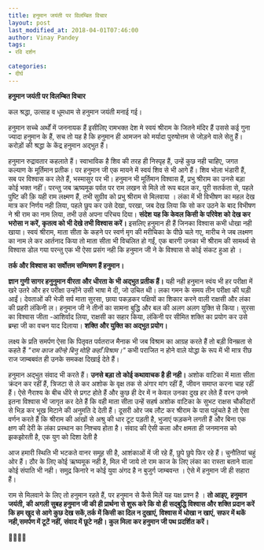 ```yaml
---
title: हनुमान जयंती पर विलम्बित विचार
layout: post
last_modified_at: 2018-04-01T07:46:00
author: Vinay Pandey
tags:
- रवि दर्शन

categories:
- दीर्घ
---
```

**हनुमान जयंती पर विलम्बित विचार**

कल श्रद्धा, उत्साह व धूमधाम से हनुमान जयंती मनाई गई।

 हनुमान सच्चे अर्थों में जननायक हैं इसीलिए रामभक्त देश मे स्वयं श्रीराम के जितने मंदिर हैं उससे कई गुना ज्यादा हनुमान के हैं, सच तो यह है कि हनुमान ही आमजन को मर्यादा पुरुषोत्तम से जोड़ने वाले सेतु हैं। करोड़ों की श्रद्धा के केंद्र हनुमान अद्भुत हैं। 

हनुमान रुद्रावतार कहलाते हैं। स्वाभाविक है शिव की तरह ही निस्पृह हैं, उन्हें कुछ नही चाहिए, जगत कल्याण के मूर्तिमान प्रतीक। पर हनुमान जी एक मायने में स्वयं शिव से भी आगे हैं। शिव भोला भंडारी हैं, सब पर विश्वास कर लेते हैं, भस्मासुर पर भी। हनुमान भी मूर्तिमान विश्वास हैं, प्रभु श्रीराम का उनसे बड़ा कोई भक्त नहीं। परन्तु जब ऋष्यमूक पर्वत पर राम लखन से मिले तो रूप बदल कर, पूरी सतर्कता से, पहले पुष्टि की क़ि यही राम लक्ष्मण हैं, तभी सुग्रीव को प्रभु श्रीराम से मिलवाया । लंका में भी विभीषण का महल देख मात्र कर निर्णय नही लिया, पहले छुप कर उसे देखा, परखा, जब देख लिया कि सो कर उठने के बाद विभीषण ने श्री राम का नाम लिया, तभी उसे अपना परिचय दिया। **संदेश यह कि केवल किसी के परिवेश को देख कर भरोसा न करें, कृतत्व को भी देखे तभी विश्वास करें।** इसलिए हनुमान ही हैं जिनका विश्वास कभी धोखा नही खाया। स्वयं श्रीराम, माता सीता के कहने पर स्वर्ण मृग की मरीचिका के पीछे चले गए, मारीच ने जब लक्ष्मण का नाम ले कर आर्तनाद किया तो माता सीता भी विचलित हो गईं, एक बारगी उनका भी श्रीराम की सामर्थ्य से विश्वास डोल गया परन्तु एक भी ऐसा प्रसंग नही कि हनुमान जी ने के विश्वास से कोई संकट हुआ हो ।

**तर्क और विश्वास का सर्वोत्तम सम्मिश्रण हैं हनुमान।**

**ज्ञान गुणी सागर हनुनुमान वीरता और धीरता के भी अद्भुत प्रतीक हैं।** यही नही हनुमान स्वंय भी हर परीक्षा में खरे उतरे और हर परीक्षा उन्होंने उसी भाषा मे दी, जो उचित थी। लका गमन के समय तीन परीक्षा की घड़ी आईं। देवताओं की भेजी सर्प माता सुरसा, छाया पकड़कर पक्षियों का शिकार करने वाली राक्षसी और लंका की प्रहरी लंकिनी ल। हनुमान जी ने तीनों का सामना बुद्धि और बल की अलग अलग युक्ति से किया। सुरसा का विश्वास जीता -आशिर्वाद लिया, राक्षसी का सहार किया, लंकिनी पर सीमित शक्ति का प्रयोग कर उसे ब्रम्हा जी का वचन याद दिलाया। **शक्ति और युक्ति का अद्भुत प्रयोग।**

लक्ष्य के प्रति समर्पण ऐसा कि पितृवत पर्वतराज मैनाक भी जब विश्राम का आग्रह करते हैं तो बड़ी विनम्रता से कहते हैं *"राम काज कीन्हे बिनु मोहि कहाँ विश्राम।"* कभी पराजित न होने वाले योद्धा के रूप में भी मात्र रीछ राज जाम्बबवंत ही उनके समकक्ष दिखाई देते हैं। 

हनुमान अद्भुत संवाद भी करते हैं। **उनसे बड़ा तो कोई कथावाचक है ही नही।** अशोक वाटिका में माता सीता क्रंदन कर रहीं हैं, त्रिजटा से ले कर अशोक के वृक्ष तक से अंगार मांग रहीं हैं, जीवन समाप्त करना चाह रहीं हैं। ऐसे नैराश्य के बीच धीरे से प्रगट होते हैं और कुछ ही देर में न केवल उनका दुख हर लेते हैं वरन उनमे इतना विश्वास भी जागृत कर देते हैं कि वही माता सीता उन्हें सहर्ष अशोक वाटिका के सुभट राक्षस चौकीदारों से भिड़ कर भूख मिटाने की अनुमति दे देती हैं। दूसरी ओर जब लौट कर श्रीराम के पास पहुंचते है तो ऐसा वर्णन करते हैं कि श्रीराम की आंखों से अश्रु की धार टूट पड़ती है, भुजाएं फड़कने लगती हैं और बिना एक क्षण की देरी के लंका प्रस्थान का निश्चय होता है। संवाद की ऐसी कला और क्षमता ही जनमानस को झकझोरती है, एक युग को दिशा देती है

आज हमारी स्थिति भी भटकते वानर समूह सी है, आशंकाओं में जी रहे हैं, छुपे छुपे फिर रहे हैं। चुनौतियां चहुं ओर हैं। ठौर के लिए कोई ऋष्यमूक नही है, मिल भी जाये तो राम काज के लिए लंका का रास्ता बताने वाला कोई संपाति भी नही।  समुद्र किनारे न कोई युवा अंगद है न बुजुर्ग जाम्बवन्त । ऐसे में हनुमान जी ही सहारा हैं। 

राम से मिलवाने के लिए तो हनुमान रहते हैं, पर हनुमान से कैसे मिलें यह यक्ष प्रश्न है । **तो आइए, हनुमान जयंती, की अगली सुबह हनुमान जी की ही प्रार्थना से शुरू करे कि वो ही सद्बुद्धि विश्वास और शक्ति प्रदान करें कि हम खुद से आगे कुछ देख सकें,तर्क में किसी का दिल न दुखाएं, विश्वास में धोखा न खाएं, सफर में थकें नही,समर्पण में टूटें नहीं, संवाद में छूटे नही।**
**कुल मिला कर हनुमान जी पथ प्रदर्शित करें।**

🙏🌷🌷🙏


